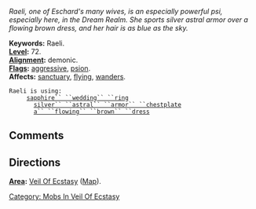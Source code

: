 *Raeli, one of Eschard's many wives, is an especially powerful psi,
especially here, in the Dream Realm. She sports silver astral armor over
a flowing brown dress, and her hair is as blue as the sky.*

**Keywords:** Raeli.  
**[Level](Level.md "wikilink"):** 72.  
**[Alignment](Alignment.md "wikilink"):** demonic.  
**[Flags](:Category:_Mob_Types.md "wikilink"):** [
aggressive](Aggressive.md "wikilink"),
[psion](Spellcasting_Mobs.md "wikilink").  
**Affects:** [sanctuary](Sanctuary.md "wikilink"),
[flying](Flying.md "wikilink"),
[wanders](Wandering_Mobs.md "wikilink").  

`Raeli is using:`  
` `<worn on finger>`    `[`sapphire`` ``wedding`` ``ring`](Sapphire_Wedding_Ring.md "wikilink")  
` `<worn on body>`      `[`silver`` ``astral`` ``armor`` ``chestplate`](Silver_Astral_Armor_Chestplate.md "wikilink")  
` `<worn on legs>`      `[`a`` ``flowing`` ``brown`` ``dress`](Flowing_Brown_Dress.md "wikilink")

## Comments

## Directions

**[Area](:Category:_Areas.md "wikilink"):** [Veil Of
Ecstasy](:Category:_Veil_Of_Ecstasy.md "wikilink")
([Map](Veil_Of_Ecstasy_Map.md "wikilink")).

[Category: Mobs In Veil Of
Ecstasy](Category:_Mobs_In_Veil_Of_Ecstasy "wikilink")
